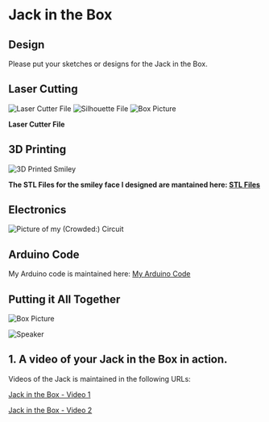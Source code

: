 # Jack in the Box

## Design

Please put your sketches or designs for the Jack in the Box.

## Laser Cutting

![Laser Cutter File](boxTall.png)
![Silhouette File](silhouette.png)
![Box Picture](https://github.com/joAQUINCE/IDD-Fa19-Lab5/blob/master/a646609f-73e3-4117-9f04-b77881c04011.jpg)

**Laser Cutter File** 


## 3D Printing

![3D Printed Smiley](smile.jpg)

**The STL Files for the smiley face I designed are mantained here: [STL Files](https://github.com/joAQUINCE/IDD-Fa19-Lab5)**

## Electronics

![Picture of my (Crowded:) Circuit](circuit.jpg)

## Arduino Code

My Arduino code is maintained here: [My Arduino Code](https://github.com/joAQUINCE/IDD-Fa19-Lab5/tree/master/arduino)

## Putting it All Together



![Box Picture](https://github.com/joAQUINCE/IDD-Fa19-Lab5/blob/master/a646609f-73e3-4117-9f04-b77881c04011.jpg)

![Speaker](speaker.jpg)



## 1. A video of your Jack in the Box in action.

Videos of the Jack is maintained in the following URLs: 

[Jack in the Box - Video 1](https://youtu.be/gYxZ4OLi8rU)

[Jack in the Box - Video 2](https://youtu.be/N-BVdGN9zDM)


